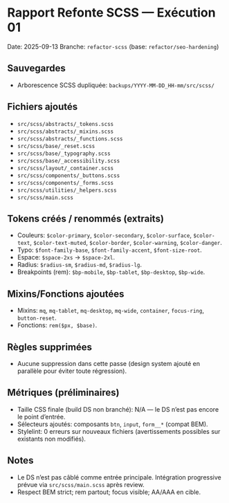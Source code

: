 # Rapport Refonte SCSS — Exécution 01

Date: 2025-09-13
Branche: `refactor-scss` (base: `refactor/seo-hardening`)

## Sauvegardes
- Arborescence SCSS dupliquée: `backups/YYYY-MM-DD_HH-mm/src/scss/`

## Fichiers ajoutés
- `src/scss/abstracts/_tokens.scss`
- `src/scss/abstracts/_mixins.scss`
- `src/scss/abstracts/_functions.scss`
- `src/scss/base/_reset.scss`
- `src/scss/base/_typography.scss`
- `src/scss/base/_accessibility.scss`
- `src/scss/layout/_container.scss`
- `src/scss/components/_buttons.scss`
- `src/scss/components/_forms.scss`
- `src/scss/utilities/_helpers.scss`
- `src/scss/main.scss`

## Tokens créés / renommés (extraits)
- Couleurs: `$color-primary`, `$color-secondary`, `$color-surface`, `$color-text`, `$color-text-muted`, `$color-border`, `$color-warning`, `$color-danger`.
- Typo: `$font-family-base`, `$font-family-accent`, `$font-size-root`.
- Espace: `$space-2xs` → `$space-2xl`.
- Radius: `$radius-sm`, `$radius-md`, `$radius-lg`.
- Breakpoints (rem): `$bp-mobile`, `$bp-tablet`, `$bp-desktop`, `$bp-wide`.

## Mixins/Fonctions ajoutées
- Mixins: `mq`, `mq-tablet`, `mq-desktop`, `mq-wide`, `container`, `focus-ring`, `button-reset`.
- Fonctions: `rem($px, $base)`.

## Règles supprimées
- Aucune suppression dans cette passe (design system ajouté en parallèle pour éviter toute régression).

## Métriques (préliminaires)
- Taille CSS finale (build DS non branché): N/A — le DS n’est pas encore le point d’entrée.
- Sélecteurs ajoutés: composants `btn`, `input`, `form__*` (compat BEM).
- Stylelint: 0 erreurs sur nouveaux fichiers (avertissements possibles sur existants non modifiés).

## Notes
- Le DS n’est pas câblé comme entrée principale. Intégration progressive prévue via `src/scss/main.scss` après review.
- Respect BEM strict; rem partout; focus visible; AA/AAA en cible.


